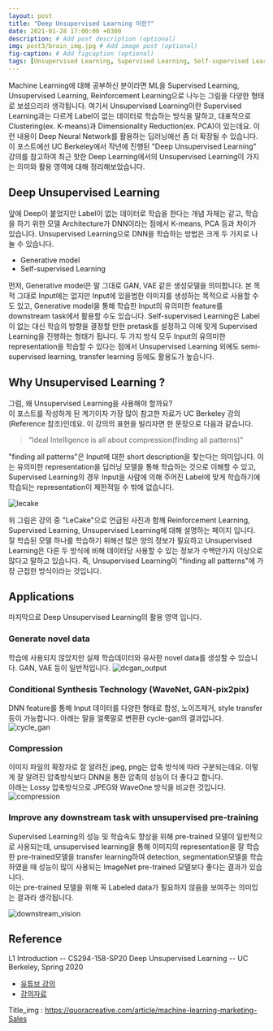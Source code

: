 ```yaml
---
layout: post
title: "Deep Unsupervised Learning 이란?"
date: 2021-01-28 17:00:00 +0300
description: # Add post description (optional)
img: post3/brain_img.jpg # Add image post (optional)
fig-caption: # Add figcaption (optional)
tags: [Unsupervised Learning, Supervised Learning, Self-supervised Learning]
---
```

Machine Learning에 대해 공부하신 분이라면 ML을 Supervised Learning, Unsupervised Learning, Reinforcement Learning으로 나누는 그림을 다양한 형태로 보셨으리라 생각됩니다.
여기서 Unsupervised Learning이란 Supervised Learning과는 다르게 Label이 없는 데이터로 학습하는 방식을 말하고, 대표적으로 Clustering(ex. K-means)과 Dimensionality Reduction(ex. PCA)이 있는데요.
이런 내용이 Deep Neural Network를 활용하는 딥러닝에선 좀 더 확장될 수 있습니다.  
이 포스트에선 UC Berkeley에서 작년에 진행된 "Deep Unsupervised Learning" 강의를 참고하여 최근 핫한 Deep Learning에서의 Unsupervised Learning이 가지는 의미와 활용 영역에 대해 정리해보았습니다.  

## Deep Unsupervised Learning

앞에 Deep이 붙었지만 Label이 없는 데이터로 학습을 한다는 개념 자체는 같고, 학습을 하기 위한 모델 Architecture가 DNN이라는 점에서 K-means, PCA 등과 차이가 있습니다.
Unsupervised Learning으로 DNN을 학습하는 방법은 크게 두 가지로 나눌 수 있습니다.

* Generative model
* Self-supervised Learning

먼저, Generative model은 말 그대로 GAN, VAE 같은 생성모델을 의미합니다. 본 목적 그대로 Input에는 없지만 Input에 있을법한 이미지를 생성하는 목적으로 사용할 수도 있고, Generative model을 통해 학습한 Input의 유의미한 feature를 downstream task에서 활용할 수도 있습니다. Self-supervised Learning은 Label이 없는 대신 학습의 방향을 결정할 만한 pretask를 설정하고 이에 맞게 Supervised Learning을 진행하는 형태가 됩니다. 두 가지 방식 모두 Input의 유의미한 representation을 학습할 수 있다는 점에서 Unsupervised Learning 외에도 semi-supervised learning, transfer learning 등에도 활용도가 높습니다.

## Why Unsupervised Learning ? 

그럼, 왜 Unsupervised Learning을 사용해야 할까요?  
이 포스트를 작성하게 된 계기이자 가장 많이 참고한 자료가 UC Berkeley 강의(Reference 참조)인데요. 이 강의의 표현을 빌리자면 한 문장으로 다음과 같습니다.
> "Ideal Intelligence is all about compression(finding all patterns)"

"finding all patterns"은 Input에 대한 short description을 찾는다는 의미입니다. 이는 유의미한 representation을 딥러닝 모델을 통해 학습하는 것으로 이해할 수 있고, Supervised Learning의 경우 Input을 사람에 의해 주어진 Label에 맞게 학습하기에 학습되는 representation이 제한적일 수 밖에 없습니다.

![lecake]({{site.baseurl}}/assets/img/post3/lecake.jpg)

위 그림은 강의 중 "LeCake"으로 언급된 사진과 함께 Reinforcement Learning, Supervised Learning, Unsupervised Learning에 대해 설명하는 페이지 입니다.  
잘 학습된 모델 하나를 학습하기 위해선 많은 양의 정보가 필요하고 Unsupervised Learning은 다른 두 방식에 비해 데이터당 사용할 수 있는 정보가 수백만가지 이상으로 많다고 말하고 있습니다.
즉, Unsupervised Learning이 "finding all patterns"에 가장 근접한 방식이라는 것입니다.

## Applications 

마지막으로 Deep Unsupervised Learning의 활용 영역 입니다.

### Generate novel data 
학습에 사용되지 않았지만 실제 학습데이터와 유사한 novel data를 생성할 수 있습니다. GAN, VAE 등이 일반적입니다.
![dcgan_output]({{site.baseurl}}/assets/img/post3/dcgan_output.jpg)

### Conditional Synthesis Technology (WaveNet, GAN-pix2pix)
DNN feature를 통해 Input 데이터를 다양한 형태로 합성, 노이즈제거, style transfer 등이 가능합니다.
아래는 말을 얼룩말로 변환환 cycle-gan의 결과입니다.  
![cycle_gan]({{site.baseurl}}/assets/img/post3/cycle_gan.jpg)

### Compression
이미지 파일의 확장자로 잘 알려진 jpeg, png는 압축 방식에 따라 구분되는데요. 이렇게 잘 알려진 압축방식보다 DNN을 통한 압축의 성능이 더 좋다고 합니다.  
아래는 Lossy 압축방식으로 JPEG와 WaveOne 방식을 비교한 것입니다.
![compression]({{site.baseurl}}/assets/img/post3/compression.jpg)

### Improve any downstream task with unsupervised pre-training
Supervised Learning의 성능 및 학습속도 향상을 위해 pre-trained 모델이 일반적으로 사용되는데, unsupervised learning을 통해 이미지의 representation을 잘 학습한 pre-trained모델을
transfer learning하여 detection, segmentation모델을 학습하였을 때 성능이 많이 사용되는 ImageNet pre-trained 모델보다 좋다는 결과가 있습니다.  
이는 pre-trained 모델을 위해 꼭 Labeled data가 필요하지 않음을 보여주는 의미있는 결과라 생각됩니다.  

![downstream_vision]({{site.baseurl}}/assets/img/post3/downstream_vision.jpg)


## Reference 
L1 Introduction -- CS294-158-SP20 Deep Unsupervised Learning -- UC Berkeley, Spring 2020
* <a href="https://www.youtube.com/watch?v=V9Roouqfu-M">유튜브 강의</a> 
* <a href="https://sites.google.com/view/berkeley-cs294-158-sp19/home?fbclid=IwAR3EYrnDoHv05sL6Exk77urKYJ3VOs85y1UggUvKbnCBDMygcUHXL0qD-28">강의자료</a>  

Title_img : <a href="https://quoracreative.com/article/machine-learning-marketing-Sales">https://quoracreative.com/article/machine-learning-marketing-Sales</a>  
 

  
  







